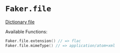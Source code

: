 # `Faker.file`

[Dictionary file](../src/main/resources/locales/en/file.yml)

Available Functions:  
```kotlin
Faker.file.extension() // => flac
Faker.file.mimeType() // => application/atom+xml
```
